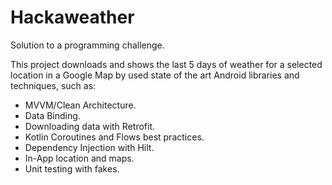 # Hackaweather
Solution to a programming challenge.

This project downloads and shows the last 5 days of weather for a selected location in a Google Map by used state of the art Android libraries and techniques,
such as:

- MVVM/Clean Architecture.
- Data Binding.
- Downloading data with Retrofit.
- Kotlin Coroutines and Flows best practices.
- Dependency Injection with Hilt.
- In-App location and maps.
- Unit testing with fakes.
